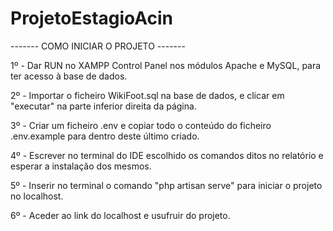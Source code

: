 # ProjetoEstagioAcin

------- COMO INICIAR O PROJETO -------

1º - Dar RUN no XAMPP Control Panel nos módulos Apache e MySQL, para ter acesso à base de dados.

2º - Importar o ficheiro WikiFoot.sql na base de dados, e clicar em "executar" na parte inferior direita da página.

3º - Criar um ficheiro .env e copiar todo o conteúdo do ficheiro .env.example para dentro deste último criado.

4º - Escrever no terminal do IDE escolhido os comandos ditos no relatório e esperar a instalação dos mesmos.

5º - Inserir no terminal o comando "php artisan serve" para iniciar o projeto no localhost.

6º - Aceder ao link do localhost e usufruir do projeto.
